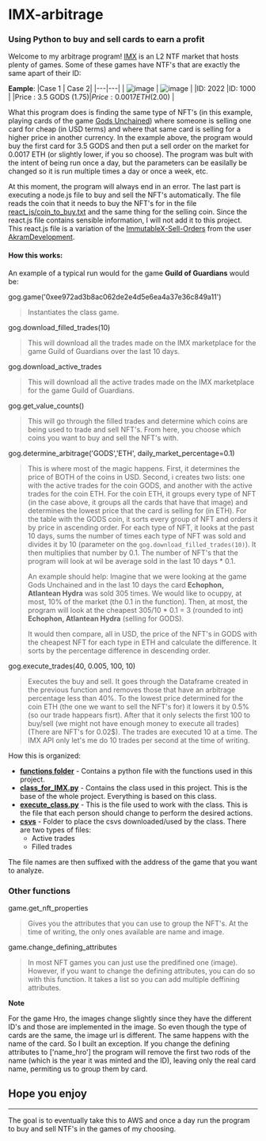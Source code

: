 # IMX-arbitrage
### Using Python to buy and sell cards to earn a profit

Welcome to my arbitrage program!
[IMX](https://market.immutable.com/) is an L2 NTF market that hosts plenty of games. Some of these games have NTF's that are exactly the same apart of their ID:

**Eample**:
|Case 1 | Case 2|
|---|---|
| ![image](https://user-images.githubusercontent.com/97365179/175778369-257db92f-01fc-4286-b06f-a394f22d3502.png)   |  ![image](https://user-images.githubusercontent.com/97365179/175778369-257db92f-01fc-4286-b06f-a394f22d3502.png) |
|ID: 2022   |ID: 1000   |
|Price : 3.5 GODS (1.75$)    |Price: 0.0017 ETH (2.00$)   |
                      
What this program does is finding the same type of NFT's (in this example, playing cards of the game [Gods Unchained](https://godsunchained.com/)) where someone is selling one card for cheap (in USD terms) and where that same card is selling for a higher price in another currency. In the example above, the program would buy the first card for 3.5 GODS and then put a sell order on the market for 0.0017 ETH (or slightly lower, if you so choose). The program was bult with the intent of being run once a day, but the parameters can be easilally be changed so it is run multiple times a day or once a week, etc.

At this moment, the program will always end in an error. The last part is executing a node.js file to buy and sell the NFT's automatically. The file reads the coin that it needs to buy the NFT's for in the file [react_js/coin_to_buy.txt](https://github.com/HLCarbon/IMX-arbitrage/blob/main/react_js/coin_to_buy.txt) and the same thing for the selling coin. Since the react.js file contains sensible information, I will not add it to this project. This react.js file is a variation of the [ImmutableX-Sell-Orders](https://github.com/AkramDevelopment/ImmutableX-Sell-Orders) from the user [AkramDevelopment](https://github.com/AkramDevelopment).


#### How this works:

An example of a typical run would for the game **Guild of Guardians** would be:

gog.game('0xee972ad3b8ac062de2e4d5e6ea4a37e36c849a11')

>Instantiates the class game.

gog.download_filled_trades(10)

>This will download all the trades made on the IMX marketplace for the game Guild of Guardians over the last 10 days. 

gog.download_active_trades

>This will download all the active trades made on the IMX marketplace for the game Guild of Guardians.

gog.get_value_counts()

>This will go through the filled trades and determine which coins are being used to trade and sell NFT's. From here, you choose which coins you want to buy and sell the NFT's with.

gog.determine_arbitrage('GODS','ETH', daily_market_percentage=0.1)

>This is where most of the magic happens. First, it determines the price of BOTH of the coins in USD. Second, i creates two lists: one with the active trades for the coin GODS, and another with the active trades for the coin ETH. For the coin ETH, it groups every type of NFT (in the case above, it groups all the cards that have that image) and determines the lowest price that the card is selling for (in ETH). For the table with the GODS coin, it sorts every group of NFT and orders it by price in ascending order. For each type of NFT, it looks at the past 10 days, sums the number of times each type of NFT was sold and divides it by 10 (parameter on the `gog.download_filled_trades(10)`). It then multiplies that number by 0.1. The number of NFT's that the program will look at wil be average sold in the last 10 days \* 0.1. 
>
>An example should help: Imagine that we were looking at the game Gods Unchained and in the last 10 days the card **Echophon, Atlantean Hydra** was sold 305 times. We would like to ocuppy, at most, 10% of the market (the 0.1 in the function). Then, at most, the program will look at the cheapest 305/10 \* 0.1 = 3 (rounded to int) **Echophon, Atlantean Hydra** (selling for GODS). 
>
>It would then compare, all in USD, the price of the NFT's in GODS with the cheapest NFT for each type in ETH and calculate the difference. It sorts by the percentage difference in descending order.

gog.execute_trades(40, 0.005, 100, 10)
>Executes the buy and sell. It goes through the Dataframe created in the previous function and removes those that have an arbitrage percentage less than 40%. To the lowest price determined for the coin ETH (the one we want to sell the NFT's for) it lowers it by 0.5% (so our trade happears fisrt). After that it only selects the first 100 to buy/sell (we might not have enough money to execute all trades)(There are NFT's for 0.02$). The trades are executed 10 at a time. The IMX API only let's me do 10 trades per second at the time of writing.


How this is organized:
- [**functions folder**](https://github.com/HLCarbon/IMX-arbitrage/tree/main/functions) - Contains a python file with the functions used in this project.
- [**class_for_IMX.py**](https://github.com/HLCarbon/IMX-arbitrage/blob/main/class_for_IMX.py) - Contains the class used in this project. This is the base of the whole project. Everything is based on this class.
- [**execute_class.py**](https://github.com/HLCarbon/IMX-arbitrage/blob/main/execute_class.py) - This is the file used to work with the class. This is the file that each person should change to perform the desired actions.
- [**csvs**](https://github.com/HLCarbon/IMX-arbitrage/tree/main/csvs) - Folder to place the csvs downloaded/used by the class. There are two types of files:
   - Active trades
   - Filled trades
   
The file names are then suffixed with the address of the game that you want to analyze.

### Other functions
game.get_nft_properties
>Gives you the attributes that you can use to group the NFT's. At the time of writing, the only ones available are name and image.

game.change_defining_attributes
>In most NFT games you can just use the predifined one (image). However, if you want to change the defining attributes, you can do so with this function. It takes a list so you can add multiple deffining attributes.

**Note**

For the game Hro, the images change slightly since they have the different ID's and those are implemented in the image. So even though the type of cards are the same, the image url is different. The same happens with the name of the card. So I built an exception. If you change the defining attributes to ['name_hro'] the program will remove the first two rods of the name (which is the year it was minted and the ID), leaving only the real card name, permiting us to group them by card.

## Hope you enjoy

***

The goal is to eventually take this to AWS and once a day run the program to buy and sell NTF's in the games of my choosing.
